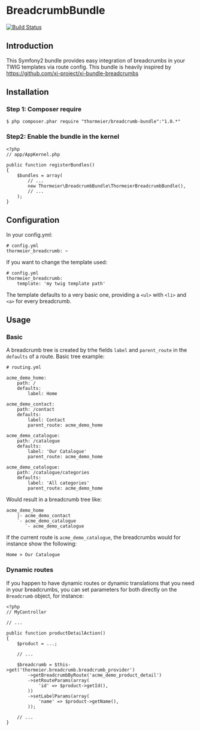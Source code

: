 BreadcrumbBundle
================

[![Build Status](https://travis-ci.org/thormeier/breadcrumb-bundle.png?branch=master)](https://travis-ci.org/thormeier/MobileDetectLightBundle)

## Introduction

This Symfony2 bundle provides easy integration of breadcrumbs in your TWIG templates via route config.
This bundle is heavily inspired by https://github.com/xi-project/xi-bundle-breadcrumbs

## Installation

### Step 1: Composer require

    $ php composer.phar require "thormeier/breadcrumb-bundle":"1.0.*"

### Step2: Enable the bundle in the kernel

    <?php
    // app/AppKernel.php
    
    public function registerBundles()
    {
        $bundles = array(
            // ...
            new Thormeier\BreadcrumbBundle\ThormeierBreadcrumbBundle(),
            // ...
        );
    }

## Configuration

In your config.yml:

    # config.yml
    thormeier_breadcrumb: ~

If you want to change the template used:

    # config.yml
    thormeier_breadcrumb:
        template: 'my twig template path'

The template defaults to a very basic one, providing a `<ul>` with `<li>` and `<a>` for every breadcrumb.

## Usage

### Basic

A breadcrumb tree is created by trhe fields `label` and `parent_route` in the `defaults` of a route. Basic tree example:


    # routing.yml
    
    acme_demo_home:
        path: /
        defaults:
            label: Home
    
    acme_demo_contact:
        path: /contact
        defaults:
            label: Contact
            parent_route: acme_demo_home
    
    acme_demo_catalogue:
        path: /catalogue
        defaults:
            label: 'Our Catalogue'
            parent_route: acme_demo_home
    
    acme_demo_catalogue:
        path: /catalogue/categories
        defaults:
            label: 'All categories'
            parent_route: acme_demo_home

Would result in a breadcrumb tree like:

    acme_demo_home
        |- acme_demo_contact
        `- acme_demo_catalogue
           `- acme_demo_catalogue
           
If the current route is `acme_demo_catalogue`, the breadcrumbs would for instance show the following:

    Home > Our Catalogue
    
### Dynamic routes

If you happen to have dynamic routes or dynamic translations that you need in your breadcrumbs, you can set parameters for both directly on the `Breadcrumb` object, for instance:

    <?php
    // MyController
    
    // ...
    
    public function productDetailAction()
    {
        $product = ...;
    
        // ...
    
        $breadcrumb = $this->get('thormeier.breadcrumb.breadcrumb_provider')
            ->getBreadcrumbByRoute('acme_demo_product_detail')
            ->setRouteParams(array(
                'id' => $product->getId(),
            ))
            ->setLabelParams(array(
                'name' => $product->getName(),
            ));
            
        // ...
    }